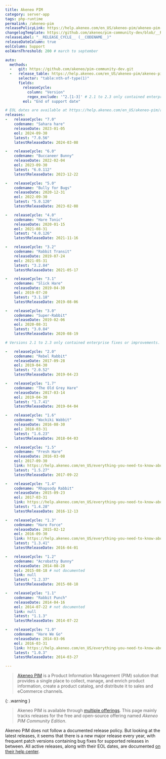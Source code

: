 ```yaml
---
title: Akeneo PIM
category: server-app
tags: php-runtime
permalink: /akeneo-pim
releasePolicyLink: https://help.akeneo.com/en_US/akeneo-pim/akeneo-pim-product-support-dates
changelogTemplate: https://github.com/akeneo/pim-community-dev/blob/__RELEASE_CYCLE__/CHANGELOG-__RELEASE_CYCLE__.md
releaseLabel: "__RELEASE_CYCLE__ (__CODENAME__)"
releaseDateColumn: true
eolColumn: Support
eolWarnThreshold: 200 # march to september

auto:
  methods:
  -   git: https://github.com/akeneo/pim-community-dev.git
  -   release_table: https://help.akeneo.com/en_US/akeneo-pim/akeneo-pim-product-support-dates
      selector: "table:nth-of-type(1)"
      fields:
        releaseCycle:
          column: "Version"
          regex_exclude: '^2.[1-3]' # 2.1 to 2.3 only contained enterprise fixes or improvements.
        eol: "End of support date"

# EOL dates are available at https://help.akeneo.com/en_US/akeneo-pim/akeneo-pim-product-support-dates
releases:
-   releaseCycle: "7.0"
    codename: "Sahara hare"
    releaseDate: 2023-01-05
    eol: 2024-09-30
    latest: "7.0.56"
    latestReleaseDate: 2024-03-08

-   releaseCycle: "6.0"
    codename: "Buccaneer Bunny"
    releaseDate: 2022-02-04
    eol: 2023-09-30
    latest: "6.0.112"
    latestReleaseDate: 2023-12-22

-   releaseCycle: "5.0"
    codename: "Bully for Bugs"
    releaseDate: 2020-12-31
    eol: 2022-09-30
    latest: "5.0.120"
    latestReleaseDate: 2023-02-08

-   releaseCycle: "4.0"
    codename: "Hare Tonic"
    releaseDate: 2020-01-15
    eol: 2021-08-31
    latest: "4.0.126"
    latestReleaseDate: 2021-11-16

-   releaseCycle: "3.2"
    codename: "Rabbit Transit"
    releaseDate: 2019-07-24
    eol: 2021-05-31
    latest: "3.2.84"
    latestReleaseDate: 2021-05-17

-   releaseCycle: "3.1"
    codename: "Slick Hare"
    releaseDate: 2019-04-30
    eol: 2019-07-20
    latest: "3.1.18"
    latestReleaseDate: 2019-08-06

-   releaseCycle: "3.0"
    codename: "Super-Rabbit"
    releaseDate: 2019-02-06
    eol: 2020-08-31
    latest: "3.0.84"
    latestReleaseDate: 2020-08-19

# Versions 2.1 to 2.3 only contained enterprise fixes or improvements.

-   releaseCycle: "2.0"
    codename: "Rebel Rabbit"
    releaseDate: 2017-09-28
    eol: 2019-04-30
    latest: "2.0.52"
    latestReleaseDate: 2019-04-23

-   releaseCycle: "1.7"
    codename: "The Old Grey Hare"
    releaseDate: 2017-03-14
    eol: 2019-04-30
    latest: "1.7.41"
    latestReleaseDate: 2019-04-04

-   releaseCycle: "1.6"
    codename: "Wackiki Wabbit"
    releaseDate: 2016-08-30
    eol: 2018-03-31
    latest: "1.6.23"
    latestReleaseDate: 2018-04-03

-   releaseCycle: "1.5"
    codename: "Fresh Hare"
    releaseDate: 2016-03-08
    eol: 2017-09-30
    link: https://help.akeneo.com/en_US/everything-you-need-to-know-about-our-pim-versions#v15
    latest: "1.5.27"
    latestReleaseDate: 2017-09-22

-   releaseCycle: "1.4"
    codename: "Rhapsody Rabbit"
    releaseDate: 2015-09-23
    eol: 2017-03-31
    link: https://help.akeneo.com/en_US/everything-you-need-to-know-about-our-pim-versions#v14
    latest: "1.4.28"
    latestReleaseDate: 2016-12-13

-   releaseCycle: "1.3"
    codename: "Hare Force"
    releaseDate: 2015-02-12
    eol: 2016-09-30
    link: https://help.akeneo.com/en_US/everything-you-need-to-know-about-our-pim-versions#v13
    latest: "1.3.41"
    latestReleaseDate: 2016-04-01

-   releaseCycle: "1.2"
    codename: "Acrobatty Bunny"
    releaseDate: 2014-08-28
    eol: 2015-08-18 # not documented
    link: null
    latest: "1.2.37"
    latestReleaseDate: 2015-08-18

-   releaseCycle: "1.1"
    codename: "Rabbit Punch"
    releaseDate: 2014-04-16
    eol: 2014-07-22 # not documented
    link: null
    latest: "1.1.3"
    latestReleaseDate: 2014-07-22

-   releaseCycle: "1.0"
    codename: "Hare We Go"
    releaseDate: 2014-03-06
    eol: 2016-03-31
    link: https://help.akeneo.com/en_US/everything-you-need-to-know-about-our-pim-versions#v10
    latest: "1.0.3"
    latestReleaseDate: 2014-03-27

---
```


> [Akeneo PIM](https://www.akeneo.com/akeneo-pim-community-edition/) is a Product Information
> Management (PIM) solution that provides a single place to collect, manage, and enrich product
> information, create a product catalog, and distribute it to sales and eCommerce channels.

{: .warning }
> Akeneo PIM is available through [multiple offerings](https://www.akeneo.com/compare-editions/).
> This page mainly tracks releases for the free and open-source offering named _Akeneo PIM Community
> Edition_.

Akeneo PIM does not follow a documented release policy. But looking at the latest releases, it seems
that there is a new major release every year, with frequent patch versions containing bug fixes for
supported releases in between. All active releases, along with their EOL dates, are documented
[on their help center](https://help.akeneo.com/en_US/akeneo-pim/akeneo-pim-product-support-dates).
